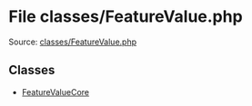 File classes/FeatureValue.php
=========

Source: [classes/FeatureValue.php](https://github.com/PrestaShop/PrestaShop/blob/1.5.2.0/classes/FeatureValue.php)


Classes
-------

* [FeatureValueCore](class.FeatureValueCore.md)

